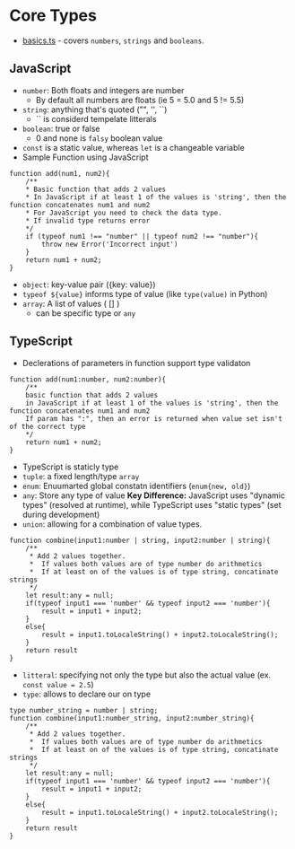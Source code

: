 # Core Types 
* [basics.ts](basics.ts) - covers `numbers`, `strings` and `booleans`. 

## JavaScript 
* `number`: Both floats and integers are number
    * By default all numbers are floats (ie 5 = 5.0 and 5 != 5.5)
* `string`: anything that's quoted ("", '', ``)
    * `` is considerd tempelate litterals 
* `boolean`: true or false 
    * 0 and none is `falsy` boolean value 
* `const` is a static value, whereas `let` is a changeable variable
* Sample Function using JavaScript  
```
function add(num1, num2){
    /** 
    * Basic function that adds 2 values 
    * In JavaScript if at least 1 of the values is 'string', then the function concatenates num1 and num2
    * For JavaScript you need to check the data type. 
    * If invalid type returns error 
    */
    if (typeof num1 !== "number" || typeof num2 !== "number"){
        throw new Error('Incorrect input')
    }
    return num1 + num2;  
}

```
* `object`: key-value pair ({key: value})
* `typeof ${value}` informs type of value (like `type(value)` in Python)
* `array`: A list of values ( [] )
    * can be specific type or `any` 

## TypeScript
* Declerations of parameters in function support type validaton
```
function add(num1:number, num2:number){
    /** 
    basic function that adds 2 values 
    in JavaScript if at least 1 of the values is 'string', then the function concatenates num1 and num2
    If param has ":", then an error is returned when value set isn't of the correct type
    */
    return num1 + num2;  
}
```
* TypeScript is staticly type 
* `tuple`: a fixed length/type `array` 
* `enum`: Enuumarted global constatn identifiers (`enum{new, old}`)
* `any`: Store any type of value 
**Key Difference:** JavaScript uses "dynamic types" (resolved at runtime), while TypeScript uses "static types" (set during development) 
* `union`: allowing for a combination of value types. 
```
function combine(input1:number | string, input2:number | string){
    /**
     * Add 2 values together. 
     *  If values both values are of type number do arithmetics
     *  If at least on of the values is of type string, concatinate strings
     */ 
    let result:any = null; 
    if(typeof input1 === 'number' && typeof input2 === 'number'){
        result = input1 + input2; 
    }
    else{
        result = input1.toLocaleString() + input2.toLocaleString();
    }
    return result 
}
``` 
* `litteral`: specifying not only the type but also the actual value (ex. `const value = 2.5`)
* `type`: allows to declare our on type 
```
type number_string = number | string; 
function combine(input1:number_string, input2:number_string){
    /**
     * Add 2 values together. 
     *  If values both values are of type number do arithmetics
     *  If at least on of the values is of type string, concatinate strings
     */ 
    let result:any = null; 
    if(typeof input1 === 'number' && typeof input2 === 'number'){
        result = input1 + input2; 
    }
    else{
        result = input1.toLocaleString() + input2.toLocaleString();
    }
    return result 
}
